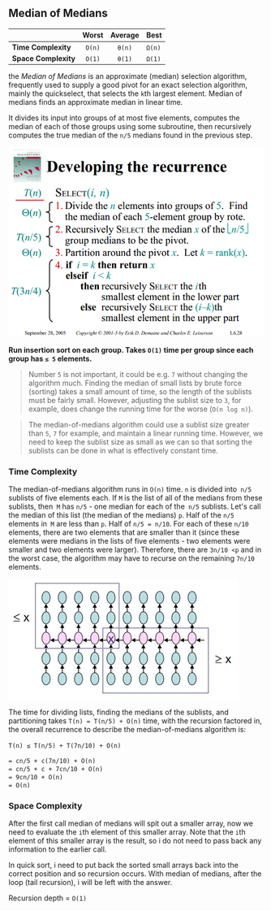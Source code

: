 ## Median of Medians

|  | Worst | Average | Best |
|:--|:-:|:-:|---|
| __Time Complexity__ | `O(n)` | `θ(n)` | `Ω(n)` |
| __Space Complexity__ | `O(1)` | `θ(1)` | `Ω(1)` |

the _Median of Medians_ is an approximate (median) selection algorithm, frequently used to supply a good pivot for an exact selection algorithm, mainly the quickselect, that selects the `k`th largest element. Median of medians finds an approximate median in linear time.

It divides its input into groups of at most five elements, computes the median of each of those groups using some subroutine, then recursively computes the true median of the `n/5` medians found in the previous step.

![steps](./images/steps.png)

__Run insertion sort on each group. Takes `O(1)` time per group since each group has `≤ 5` elements.__

> Number `5` is not important, it could be e.g. `7` without changing the algorithm much. Finding the median of small lists by brute force (sorting) takes a small amount of time, so the length of the sublists must be fairly small. However, adjusting the sublist size to `3`, for example, does change the running time for the worse (`O(n log n)`).

> The median-of-medians algorithm could use a sublist size greater than `5`, `7` for example, and maintain a linear running time. However, we need to keep the sublist size as small as we can so that sorting the sublists can be done in what is effectively constant time.

### Time Complexity
The median-of-medians algorithm runs in `O(n)` time. `n` is divided into` n/5` sublists of five elements each. If `M` is the list of all of the medians from these sublists, then` M` has `n/5` - one median for each of the` n/5` sublists. Let's call the median of this list (the median of the medians) `p`. Half of the `n/5` elements in` M` are less than `p`. Half of `n/5 = n/10`. For each of these `n/10` elements, there are two elements that are smaller than it (since these elements were medians in the lists of five elements - two elements were smaller and two elements were larger). Therefore, there are `3n/10 <p` and in the worst case, the algorithm may have to recurse on the remaining `7n/10` elements.

![mom](./images/mom.jpg)

The time for dividing lists, finding the medians of the sublists, and partitioning takes `T(n) = T(n/5) + O(n)` time, with the recursion factored in, the overall recurrence to describe the median-of-medians algorithm is:

`T(n) ≤ T(n/5) + T(7n/10) + O(n)`

    = cn/5 + c(7n/10) + O(n)
    = cn/5 + c + 7cn/10 + O(n)
    = 9cn/10 + O(n)
    = O(n)

### Space Complexity
After the first call median of medians will spit out a smaller array, now we need to evaluate the `i`th element of this smaller array. Note that the `i`th element of this smaller array is the result, so i do not need to pass back any information to the earlier call.

In quick sort, i need to put back the sorted small arrays back into the correct position and so recursion occurs. With median of medians, after the loop (tail recursion), i will be left with the answer.

Recursion depth = `O(1)`